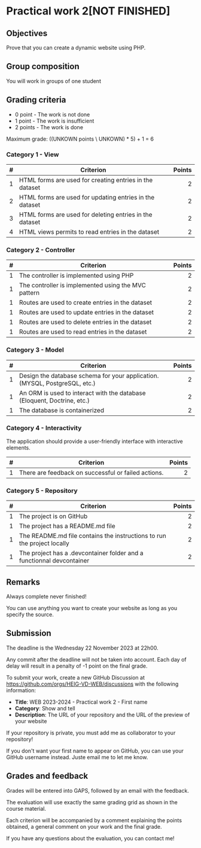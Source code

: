 # Practical work 2[NOT FINISHED]

## Objectives

Prove that you can create a dynamic website using PHP.

## Group composition

You will work in groups of one student

## Grading criteria

- 0 point - The work is not done
- 1 point - The work is insufficient
- 2 points - The work is done

Maximum grade: ((UNKOWN points \\ UNKOWN) * 5) + 1 = 6

### Category 1 - View

| #   | Criterion                                                            | Points |
| --: | -------------------------------------------------------------------  | -----: |
| 1   | HTML forms are used for creating entries in the dataset              |      2 |
| 2   | HTML forms are used for updating entries in the dataset              |      2 |
| 3   | HTML forms are used for deleting entries in the dataset              |      2 |
| 4   | HTML views permits to read entries in the dataset                    |      2 |

### Category 2 - Controller

| #   | Criterion                                                            | Points |
| --: | -------------------------------------------------------------------  | -----: |
| 1   | The controller is implemented using PHP                              |      2 |
| 1   | The controller is implemented using the MVC pattern                  |      2 |
| 1   | Routes are used to create entries in the dataset                     |      2 |
| 1   | Routes are used to update entries in the dataset                     |      2 |
| 1   | Routes are used to delete entries in the dataset                     |      2 |
| 1   | Routes are used to read entries in the dataset                       |      2 |

### Category 3 - Model

| #   | Criterion                                                                  | Points |
| --: | -------------------------------------------------------------------------  | -----: |
| 1   | Design the database schema for your application. (MYSQL, PostgreSQL, etc.) |      2 |
| 1   | An ORM is used to interact with the database (Eloquent, Doctrine, etc.)    |      2 |
| 1   | The database is containerized                                              |      2 |

### Category 4 - Interactivity

The application should provide a user-friendly interface with interactive elements.

| #   | Criterion                                                        | Points |
| --: | ---------------------------------------------------------------- | -----: |
| 1   | There are feedback on successful or failed actions.              |      2 |

### Category 5 - Repository

| #   | Criterion                                                               | Points |
| --: | ----------------------------------------------------------------------- | -----: |
| 1   | The project is on GitHub                                                |      2 |
| 1	  | The project has a README.md file                                        |      2 |
| 1	  | The README.md file contains the instructions to run the project locally |      2 |
| 1	  | The project has a .devcontainer folder and a functionnal devcontainer   |      2 |


## Remarks

Always complete never finished!

You can use anything you want to create your website as long as you specify the source.

## Submission

The deadline is the Wednesday 22 November 2023 at 22h00.

Any commit after the deadline will not be taken into account. Each day of delay will result in a penalty of -1 point on the final grade.

To submit your work, create a new GitHub Discussion at <https://github.com/orgs/HEIG-VD-WEB/discussions> with the following information:

- **Title**: WEB 2023-2024 - Practical work 2 - First name
- **Category**: Show and tell
- **Description**: The URL of your repository and the URL of the preview of your website

If your repository is private, you must add me as collaborator to your repository!

If you don't want your first name to appear on GitHub, you can use your GitHub username instead. Juste email me to let me know.

## Grades and feedback

Grades will be entered into GAPS, followed by an email with the feedback.

The evaluation will use exactly the same grading grid as shown in the course material.

Each criterion will be accompanied by a comment explaining the points obtained, a general comment on your work and the final grade.

If you have any questions about the evaluation, you can contact me!

